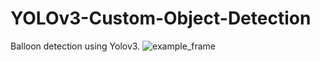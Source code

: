 # YOLOv3-Custom-Object-Detection
Balloon detection using Yolov3.
![example_frame](https://user-images.githubusercontent.com/66972339/176176490-3ad09be7-02de-4e51-ba72-a3ee8bac703b.jpg)
